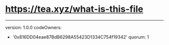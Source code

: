 # https://tea.xyz/what-is-this-file
---
version: 1.0.0
codeOwners:
  - '0x816DD04eae87BdB6298A55423D1334C754f19342'
quorum: 1

